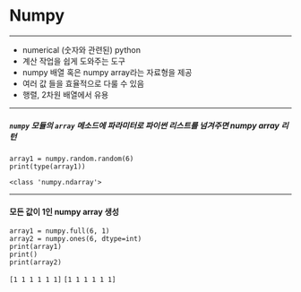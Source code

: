# Numpy
---
- numerical (숫자와 관련된)  python
- 계산 작업을 쉽게 도와주는 도구 
- numpy 배열 혹은 numpy array라는 자료형을 제공
- 여러 값 들을 효율적으로 다룰 수 있음
- 행렬, 2차원 배열에서 유용

---

##### `numpy` 모듈의 `array` 메소드에 파라미터로 파이썬 리스트를 넘겨주면 numpy array 리턴
```terminal
array1 = numpy.random.random(6)
print(type(array1))
```
`<class 'numpy.ndarray'>`

---
#### 모든 값이 1인 numpy array 생성
```terminal
array1 = numpy.full(6, 1) 
array2 = numpy.ones(6, dtype=int) 
print(array1) 
print()
print(array2)
```
`[1 1 1 1 1 1]`
`[1 1 1 1 1 1]`
